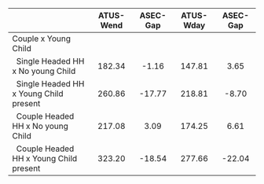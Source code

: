 
|                      |    ATUS-Wend |     ASEC-Gap |    ATUS-Wday |     ASEC-Gap |
| -------------------- | :----------: | :----------: | :----------: | :----------: |
| Couple x Young Child |              |              |              |              |
| &nbsp;&nbsp;Single Headed HH x No young Child |       182.34 |        -1.16 |       147.81 |         3.65 |
| &nbsp;&nbsp;Single Headed HH x Young Child present |       260.86 |       -17.77 |       218.81 |        -8.70 |
| &nbsp;&nbsp;Couple Headed HH x No young Child |       217.08 |         3.09 |       174.25 |         6.61 |
| &nbsp;&nbsp;Couple Headed HH x Young Child present |       323.20 |       -18.54 |       277.66 |       -22.04 |

